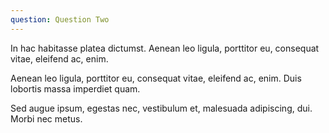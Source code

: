 ```yaml
---
question: Question Two
---
```


In hac habitasse platea dictumst. Aenean leo ligula, porttitor eu, consequat
vitae, eleifend ac, enim.

Aenean leo ligula, porttitor eu, consequat vitae, eleifend ac, enim. Duis lobortis massa imperdiet quam.

Sed augue ipsum, egestas nec, vestibulum et, malesuada adipiscing, dui. Morbi nec metus.
